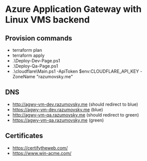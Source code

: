 # Azure Application Gateway with Linux VMS backend

## Provision commands

- terraform plan
- terraform apply
- .\Deploy-Dev-Page.ps1
- .\Deploy-Qa-Page.ps1
- .\cloudflare\Main.ps1 -ApiToken $env:CLOUDFLARE_API_KEY -ZoneName "razumovsky.me"

## DNS

- http://agwy-vm-dev.razumovsky.me (should redirect to blue)
- https://agwy-vm-dev.razumovsky.me (blue)
- http://agwy-vm-qa.razumovsky.me (should redirect to green)
- https://agwy-vm-qa.razumovsky.me (green)

## Certificates

- https://certifytheweb.com/
- https://www.win-acme.com/